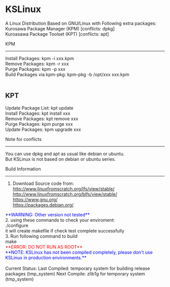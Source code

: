 # KSLinux

A Linux Distribution Based on GNU/Linux with Following extra packages:<br/>
Kurosawa Package Manager (KPM) [conflicts: dpkg]<br/>
Kuroasawa Package Toolset (KPT) [conflicts: apt]<br/>

KPM

---------
Install Packages: kpm -i xxx.kpm<br/>
Remove Packages: kpm -r xxx<br/>
Purge Packages: kpm -p xxx<br/>
Build Packages via kpm-pkg: kpm-pkg -b /opt/xxx xxx.kpm<br/>
<br/>

KPT
--------
Update Package List: kpt update<br/>
Install Packages: kpt install xxx<br/>
Remove Packages: kpt remove xxx<br/>
Purge Packages: kpm purge xxx<br/>
Update Packages: kpm upgrade xxx<br/>

Note for conflicts

---------
You can use dpkg and apt as usual like debian or ubuntu.<br/>
But KSLinux is not based on debian or ubuntu series.<br/>

Build Information

---------
1. Download Source code from:<br/>
http://www.linuxfromscratch.org/lfs/view/stable/<br/>
http://www.linuxfromscratch.org/blfs/view/stable/<br/>
https://www.gnu.org/<br/>
https://packages.debian.org/<br/>
<font color="blue">
**WARNING: Other version not tested**
</font><br/>
2. using these commands to check your enviroment:<br/>
./configure<br/>
it will create makefile if check test complete successfully<br/>
3. Run following command to build<br/>
make<br/>
<font color="red">**ERROR: DO NOT RUN AS ROOT**</font><br/>
<font color="blue">**NOTE: KSLinux has not been compiled completely, please don't use KSLinux in production environments.**</font><br/>
<br/>
Current Status:
Last Compiled: temporary system for building release packages (tmp_system)
Next Compile: zlib1g for temporary system (tmp_system)
